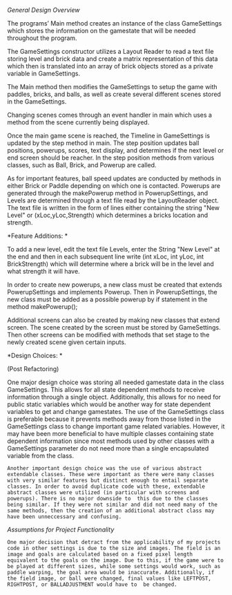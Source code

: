 *General Design Overview*

The programs’ Main method creates an instance of the class GameSettings which stores the information on the gamestate that will be needed throughout the program. 

The GameSettings constructor utilizes a Layout Reader to read a text file storing level and brick data and create a matrix representation of this data which then is translated into an array of brick objects stored as a private variable in GameSettings. 

The Main method then modifies the GameSettings to setup the game with paddles, bricks, and balls, as well as create several different scenes stored in the GameSettings. 

Changing scenes comes through an event handler in main which uses a method from the scene currently being displayed. 

Once the main game scene is reached, the Timeline in GameSettings is updated by the step method in main. The step position updates ball positions, powerups, scores, text display, and determines if the next level or end screen should be reacher. In the step position methods from various classes, such as Ball, Brick, and Powerup are called. 

As for important features, ball speed updates are conducted by methods in either Brick or Paddle depending on which one is contacted. Powerups are generated through the makePowerup method in PowerupSettings, and Levels are determined through a text file read by the LayoutReader object. The text file is written in the form of lines either containing the string  "New Level" or (xLoc,yLoc,Strength) which determines a bricks location and strength. 

*Feature Additions: *

To add a new level, edit the text file Levels, enter the String "New Level" at the end and then in each subsequent line write (int xLoc, int yLoc, int BrickStrength) which will determine where a brick will be in the level and what strength it will have. 

In order to create new powerups, a new class must be created that extends PowerupSettings and implements Powerup. Then in PowerupSettings, the new class must be added as a possible powerup by if statement in the method makePowerup();

Additional screens can also be created by making new classes that extend screen. The scene created by the screen must be stored by GameSettings. Then other screens can be modified with methods that set stage to the newly created scene given certain inputs. 

*Design Choices: *

(Post Refactoring)

One major design choice was storing all needed gamestate data in the class GameSettings. This allows for all state dependent methods to receive information through a single object. Additionally, this allows for no need for public static variables which would be another way for state dependent variables to get and change gamestates. The use of the GameSettings class is preferable because it prevents methods away from those listed in the GameSettings class to change important game related variables. However, it may have been more beneficial to have multiple classes containing state dependent information since most methods used by other classes with a GameSettings parameter do not need more than a single encapsulated variable from the class. 

	Another important design choice was the use of various abstract extendable classes. These were important as there were many classes with very similar features but distinct enough to entail separate classes. In order to avoid duplicate code with these, extendable abstract classes were utilized (in particular with screens and powerups). There is no major downside to  this due to the classes being similar. If they were not similar and did not need many of the same methods, then the creation of an additional abstract class may have been unneccessary and confusing. 

*Assumptions for Project Functionality*

	One major decision that detract from the applicability of my projects code in other settings is due to the size and images. The field is an image and goals are calculated based on a fixed pixel length equivalent to the goals on the image. Due to this, if the game were to be played at different sizes, while some settings would work, such as paddle warping, the goal area would be inaccurate. Additionally, if the field image, or ball were changed, final values like LEFTPOST, RIGHTPOST, or BALLADJUSTMENT would have to  be changed. 

